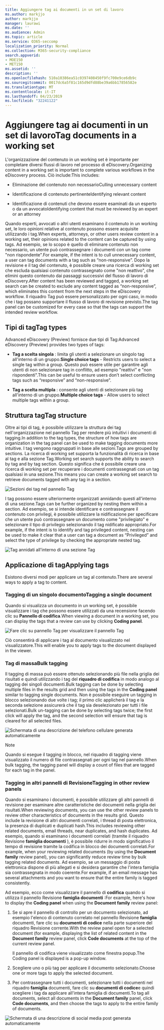 ```yaml
---
title: Aggiungere tag ai documenti in un set di lavoro
ms.author: markjjo
author: markjjo
manager: laurawi
ms.date: ''
ms.audience: Admin
ms.topic: article
ms.service: O365-seccomp
localization_priority: Normal
ms.collection: M365-security-compliance
search.appverid:
- MOE150
- MET150
ms.assetid: ''
description: ''
ms.openlocfilehash: 510a10386ea51c0397408450f9fc700e9ce6db9c
ms.sourcegitcommit: 0017dc6a5f81c165d9dfd88be39a6bb17856582e
ms.translationtype: MT
ms.contentlocale: it-IT
ms.lasthandoff: 04/23/2019
ms.locfileid: "32241122"
---
```

# <a name="tag-documents-in-a-working-set"></a><span data-ttu-id="1903b-102">Aggiungere tag ai documenti in un set di lavoro</span><span class="sxs-lookup"><span data-stu-id="1903b-102">Tag documents in a working set</span></span>

<span data-ttu-id="1903b-103">L'organizzazione del contenuto in un working set è importante per completare diversi flussi di lavoro nel processo di eDiscovery.</span><span class="sxs-lookup"><span data-stu-id="1903b-103">Organizing content in a working set is important to complete various workflows in the eDiscovery process.</span></span> <span data-ttu-id="1903b-104">Ciò include:</span><span class="sxs-lookup"><span data-stu-id="1903b-104">This includes:</span></span>

-  <span data-ttu-id="1903b-105">Eliminazione del contenuto non necessario</span><span class="sxs-lookup"><span data-stu-id="1903b-105">Culling unnecessary content</span></span>

- <span data-ttu-id="1903b-106">Identificazione di contenuto pertinente</span><span class="sxs-lookup"><span data-stu-id="1903b-106">Identifying relevant content</span></span>
 
-  <span data-ttu-id="1903b-107">Identificazione di contenuti che devono essere esaminati da un esperto o da un avvocato</span><span class="sxs-lookup"><span data-stu-id="1903b-107">Identifying content that must be reviewed by an expert or an attorney</span></span>

<span data-ttu-id="1903b-108">Quando esperti, avvocati o altri utenti esaminano il contenuto in un working set, le loro opinioni relative al contenuto possono essere acquisite utilizzando i tag.</span><span class="sxs-lookup"><span data-stu-id="1903b-108">When experts, attorneys, or other users review content in a working set, their opinions related to the content can be captured by using tags.</span></span> <span data-ttu-id="1903b-109">Ad esempio, se lo scopo è quello di eliminare contenuto non necessario, un utente può contrassegnare i documenti con un tag come "non rispondente".</span><span class="sxs-lookup"><span data-stu-id="1903b-109">For example, if the intent is to cull unnecessary content, a user can tag documents with a tag such as “non-responsive”.</span></span> <span data-ttu-id="1903b-110">Dopo la revisione e il tag del contenuto, è possibile creare una ricerca di working set che escluda qualsiasi contenuto contrassegnato come "non reattivo", che elimini questo contenuto dai passaggi successivi del flusso di lavoro di eDiscovery.</span><span class="sxs-lookup"><span data-stu-id="1903b-110">After content has been reviewed and tagged, a working set search can be created to exclude any content tagged as “non-responsive”, which eliminates this content from the next steps in the eDiscovery workflow.</span></span> <span data-ttu-id="1903b-111">Il riquadro Tag può essere personalizzato per ogni caso, in modo che i tag possano supportare il flusso di lavoro di revisione previsto.</span><span class="sxs-lookup"><span data-stu-id="1903b-111">The tag panel can be customized for every case so that the tags can support the intended review workflow.</span></span>

## <a name="tag-types"></a><span data-ttu-id="1903b-112">Tipi di tag</span><span class="sxs-lookup"><span data-stu-id="1903b-112">Tag types</span></span>

<span data-ttu-id="1903b-113">Advanced eDiscovery (Preview) fornisce due tipi di Tag:</span><span class="sxs-lookup"><span data-stu-id="1903b-113">Advanced eDiscovery (Preview) provides two types of tags:</span></span>

- <span data-ttu-id="1903b-114">**Tag a scelta singola** : limita gli utenti a selezionare un singolo tag all'interno di un gruppo.</span><span class="sxs-lookup"><span data-stu-id="1903b-114">**Single choice tags** - Restricts users to select a single tag within a group.</span></span> <span data-ttu-id="1903b-115">Questo può essere utile per garantire agli utenti di non selezionare tag in conflitto, ad esempio "reattivi" e "non rispondenti".</span><span class="sxs-lookup"><span data-stu-id="1903b-115">This can be useful to ensure users don’t select conflicting tags such as “responsive” and “non-responsive”.</span></span> 

- <span data-ttu-id="1903b-116">**Tag a scelta multipla** : consente agli utenti di selezionare più tag all'interno di un gruppo.</span><span class="sxs-lookup"><span data-stu-id="1903b-116">**Multiple choice tags** - Allow users to select multiple tags within a group.</span></span>

## <a name="tag-structure"></a><span data-ttu-id="1903b-117">Struttura tag</span><span class="sxs-lookup"><span data-stu-id="1903b-117">Tag structure</span></span>

<span data-ttu-id="1903b-118">Oltre ai tipi di tag, è possibile utilizzare la struttura dei tag nell'organizzazione nel pannello Tag per rendere più intuitivi i documenti di tagging.</span><span class="sxs-lookup"><span data-stu-id="1903b-118">In addition to the tag types, the structure of how tags are organization in the tag panel can be used to make tagging documents more intuitive.</span></span> <span data-ttu-id="1903b-119">I tag vengono raggruppati in base alle sezioni.</span><span class="sxs-lookup"><span data-stu-id="1903b-119">Tags are grouped by sections.</span></span> <span data-ttu-id="1903b-120">La ricerca di working set supporta la funzionalità di ricerca in base al tag e alla sezione Tag.</span><span class="sxs-lookup"><span data-stu-id="1903b-120">Working set search supports the ability to search by tag and by tag section.</span></span> <span data-ttu-id="1903b-121">Questo significa che è possibile creare una ricerca di working set per recuperare i documenti contrassegnati con un tag qualsiasi in una sezione.</span><span class="sxs-lookup"><span data-stu-id="1903b-121">This means you can create a working set search to retrieve documents tagged with any tag in a section.</span></span>

![Sezioni dei tag nel pannello Tag](../media/Tagtypes.png)

<span data-ttu-id="1903b-123">I tag possono essere ulteriormente organizzati annidando questi all'interno di una sezione.</span><span class="sxs-lookup"><span data-stu-id="1903b-123">Tags can be further organized by nesting them within a section.</span></span> <span data-ttu-id="1903b-124">Ad esempio, se si intende identificare e contrassegnare il contenuto con privilegi, è possibile utilizzare la nidificazione per specificare che un utente può contrassegnare un documento come "privilegiato" e selezionare il tipo di privilegio selezionando il tag nidificato appropriato.</span><span class="sxs-lookup"><span data-stu-id="1903b-124">For example, if the intent is to identify and tag privileged content, nesting can be used to make it clear that a user can tag a document as “Privileged” and select the type of privilege by checking the appropriate nested tag.</span></span>

![Tag annidati all'interno di una sezione Tag](../media/Nestingtags.png)

## <a name="applying-tags"></a><span data-ttu-id="1903b-126">Applicazione di tag</span><span class="sxs-lookup"><span data-stu-id="1903b-126">Applying tags</span></span>

<span data-ttu-id="1903b-127">Esistono diversi modi per applicare un tag al contenuto.</span><span class="sxs-lookup"><span data-stu-id="1903b-127">There are several ways to apply a tag to content.</span></span>

### <a name="tagging-a-single-document"></a><span data-ttu-id="1903b-128">Tagging di un singolo documento</span><span class="sxs-lookup"><span data-stu-id="1903b-128">Tagging a single document</span></span>

<span data-ttu-id="1903b-129">Quando si visualizza un documento in un working set, è possibile visualizzare i tag che possono essere utilizzati da una recensione facendo clic su **Pannello di codifica**.</span><span class="sxs-lookup"><span data-stu-id="1903b-129">When viewing a document in a working set, you can display the tags that a review can use by clicking **Coding panel**.</span></span>

![Fare clic su pannello Tag per visualizzare il pannello Tag](../media/Singledoctag.png)

<span data-ttu-id="1903b-131">Ciò consentirà di applicare i tag al documento visualizzato nel visualizzatore.</span><span class="sxs-lookup"><span data-stu-id="1903b-131">This will enable you to apply tags to the document displayed in the viewer.</span></span>

### <a name="bulk-tagging"></a><span data-ttu-id="1903b-132">Tag di massa</span><span class="sxs-lookup"><span data-stu-id="1903b-132">Bulk tagging</span></span>

<span data-ttu-id="1903b-133">Il tagging di massa può essere ottenuto selezionando più file nella griglia dei risultati e quindi utilizzando i tag del **riquadro di codifica** in modo analogo al tagging dei singoli documenti.</span><span class="sxs-lookup"><span data-stu-id="1903b-133">Bulk tagging can be done by selecting multiple files in the results grid and then using the tags in the **Coding panel** similar to tagging single documents.</span></span> <span data-ttu-id="1903b-134">Non è possibile eseguire un tagging in blocco selezionando due volte i tag; il primo clic applicherà il tag e la seconda selezione assicurerà che il tag sia deselezionato per tutti i file selezionati.</span><span class="sxs-lookup"><span data-stu-id="1903b-134">Bulk un-tagging can be done by selecting tags twice; the first click will apply the tag, and the second selection will ensure that tag is cleared for all selected files.</span></span>

![Schermata di una descrizione del telefono cellulare generata automaticamente](../media/Bulktag.png)

> [!NOTE]
> <span data-ttu-id="1903b-136">Quando si esegue il tagging in blocco, nel riquadro di tagging viene visualizzato il numero di file contrassegnati per ogni tag nel pannello.</span><span class="sxs-lookup"><span data-stu-id="1903b-136">When bulk tagging, the tagging panel will display a count of files that are tagged for each tag in the panel.</span></span>

### <a name="tagging-in-other-review-panels"></a><span data-ttu-id="1903b-137">Tagging in altri pannelli di Revisione</span><span class="sxs-lookup"><span data-stu-id="1903b-137">Tagging in other review panels</span></span>

<span data-ttu-id="1903b-138">Quando si esaminano i documenti, è possibile utilizzare gli altri pannelli di revisione per esaminare altre caratteristiche dei documenti nella griglia dei risultati.</span><span class="sxs-lookup"><span data-stu-id="1903b-138">When reviewing documents, you can use the other review panels to review other characteristics of documents in the results grid.</span></span> <span data-ttu-id="1903b-139">Questo include la revisione di altri documenti correlati, i thread di posta elettronica, la presenza di duplicati e duplicati hash.</span><span class="sxs-lookup"><span data-stu-id="1903b-139">This includes reviewing other related documents, email threads, near duplicates, and hash duplicates.</span></span> <span data-ttu-id="1903b-140">Ad esempio, quando si esaminano i documenti correlati (tramite il riquadro Revisione **famiglia documenti** ), è possibile ridurre in modo significativo il tempo di revisione tramite la codifica in blocco dei documenti correlati.</span><span class="sxs-lookup"><span data-stu-id="1903b-140">For example, when your reviewing related documents (by using the **Document family** review panel), you can significantly reduce review time by bulk tagging related documents.</span></span> <span data-ttu-id="1903b-141">Ad esempio, se un messaggio di posta elettronica dispone di più allegati e si desidera garantire che l'intera famiglia sia contrassegnata in modo coerente.</span><span class="sxs-lookup"><span data-stu-id="1903b-141">For example, if an email message has several attachments and you want to ensure that the entire family is tagged consistently.</span></span>

<span data-ttu-id="1903b-142">Ad esempio, ecco come visualizzare il pannello di **codifica** quando si utilizza il pannello Revisione **famiglia documenti** :</span><span class="sxs-lookup"><span data-stu-id="1903b-142">For example, here's how to display the **Coding panel** when using the **Document family** review panel:</span></span>

1. <span data-ttu-id="1903b-143">Se si apre il pannello di controllo per un documento selezionato, ad esempio l'elenco di contenuto correlato nel pannello Revisione **famiglia** documenti, fare clic su **documenti di codice** nella parte superiore del riquadro Revisione corrente.</span><span class="sxs-lookup"><span data-stu-id="1903b-143">With the review panel open for a selected document (for example, displaying the list of related content in the **Document family** review panel, click **Code documents** at the top of the current review panel.</span></span>

   <span data-ttu-id="1903b-144">Il pannello di codifica viene visualizzato come finestra popup.</span><span class="sxs-lookup"><span data-stu-id="1903b-144">The Coding panel is displayed is a pop-up window.</span></span>

2. <span data-ttu-id="1903b-145">Scegliere uno o più tag per applicare il documento selezionato.</span><span class="sxs-lookup"><span data-stu-id="1903b-145">Choose one or more tags to apply the selected document.</span></span> 

3. <span data-ttu-id="1903b-146">Per contrassegnare tutti i documenti, selezionare tutti i documenti nel riquadro **famiglia** documenti, fare clic su **documenti di codice**e quindi scegliere i tag da applicare all'intera famiglia di documenti.</span><span class="sxs-lookup"><span data-stu-id="1903b-146">To tag all documents, select all documents in the **Document family** panel, click **Code documents**, and then choose the tags to apply to the entire family of documents.</span></span>

![Schermata di una descrizione di social media post generata automaticamente](../media/Relatedtag.png)
